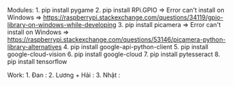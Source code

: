 Modules:
    1. pip install pygame
    2. pip install RPi.GPIO => Error can't install on Windows => https://raspberrypi.stackexchange.com/questions/34119/gpio-library-on-windows-while-developing
    3. pip install picamera => Error can't install on Windows => https://raspberrypi.stackexchange.com/questions/53146/picamera-python-library-alternatives
    4. pip install google-api-python-client
    5. pip install google-cloud-vision
    6. pip install google-cloud
    7. pip install pytesseract
    8. pip install tensorflow

Work:
    1. Đan : 
    2. Lương + Hải : 
    3. Nhật : 